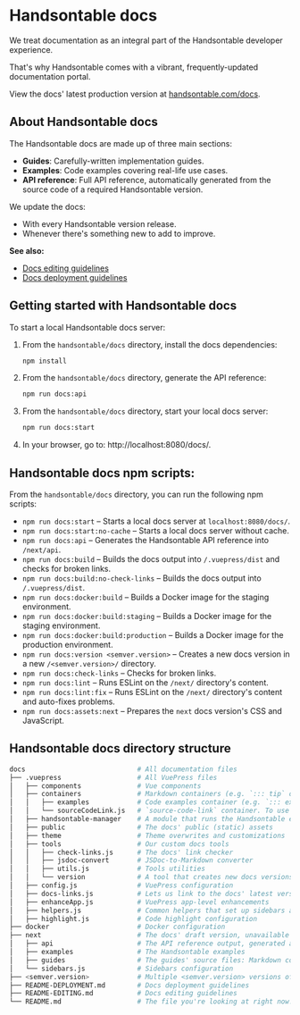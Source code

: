 # Handsontable docs

We treat documentation as an integral part of the Handsontable developer experience.

That's why Handsontable comes with a vibrant, frequently-updated documentation portal.

View the docs' latest production version at [handsontable.com/docs](https://handsontable.com/docs).

## About Handsontable docs

The Handsontable docs are made up of three main sections:
- **Guides**: Carefully-written implementation guides.
- **Examples**: Code examples covering real-life use cases.
- **API reference**: Full API reference, automatically generated from the source code of a required Handsontable version.

We update the docs:
- With every Handsontable version release.
- Whenever there's something new to add to improve.

**See also:**

* [Docs editing guidelines](./README-EDITING.md)
* [Docs deployment guidelines](./README-DEPLOYMENT.md)

## Getting started with Handsontable docs

To start a local Handsontable docs server:

1. From the `handsontable/docs` directory, install the docs dependencies:
    ```bash
    npm install
    ```
2. From the `handsontable/docs` directory, generate the API reference:
   ```bash
   npm run docs:api
   ```   
3. From the `handsontable/docs` directory, start your local docs server:
   ```bash
   npm run docs:start
   ```
4. In your browser, go to: http://localhost:8080/docs/.

## Handsontable docs npm scripts:

From the `handsontable/docs` directory, you can run the following npm scripts:

* `npm run docs:start` – Starts a local docs server at `localhost:8080/docs/`.
* `npm run docs:start:no-cache` – Starts a local docs server without cache.
* `npm run docs:api` – Generates the Handsontable API reference into `/next/api`.
* `npm run docs:build` – Builds the docs output into `/.vuepress/dist` and checks for broken links.
* `npm run docs:build:no-check-links` – Builds the docs output into `/.vuepress/dist`.
* `npm run docs:docker:build` – Builds a Docker image for the staging environment.
* `npm run docs:docker:build:staging` – Builds a Docker image for the staging environment.
* `npm run docs:docker:build:production` – Builds a Docker image for the production environment.
* `npm run docs:version <semver.version>` – Creates a new docs version in a new `/<semver.version>/` directory.
* `npm run docs:check-links` – Checks for broken links.
* `npm run docs:lint` – Runs ESLint on the `/next/` directory's content.
* `npm run docs:lint:fix` – Runs ESLint on the `/next/` directory's content and auto-fixes problems.
* `npm run docs:assets:next` – Prepares the `next` docs version's CSS and JavaScript.

## Handsontable docs directory structure

```bash
docs                            # All documentation files
├── .vuepress                   # All VuePress files
│   ├── components              # Vue components
│   ├── containers              # Markdown containers (e.g. `::: tip` or `::: example`)
│   │   ├── examples            # Code examples container (e.g. `::: example #exampleId .class :preset --html 1 --js 2`)
│   │   └── sourceCodeLink.js   # `source-code-link` container. To use it, add a URL: `::: source-code-link [URL]`
│   ├── handsontable-manager    # A module that runs the Handsontable examples in different Handsontable versions
│   ├── public                  # The docs' public (static) assets
│   ├── theme                   # Theme overwrites and customizations
│   ├── tools                   # Our custom docs tools
│   │   ├── check-links.js      # The docs' link checker
│   │   ├── jsdoc-convert       # JSDoc-to-Markdown converter
│   │   ├── utils.js            # Tools utilities
│   │   └── version             # A tool that creates new docs versions
│   ├── config.js               # VuePress configuration
│   ├── docs-links.js           # Lets us link to the docs' latest version with `@` (e.g. [link](@/guides/path/file.md.)
│   ├── enhanceApp.js           # VuePress app-level enhancements
│   ├── helpers.js              # Common helpers that set up sidebars and the docs version picker
│   ├── highlight.js            # Code highlight configuration
├── docker                      # Docker configuration
├── next                        # The docs' draft version, unavailable on the production environment
│   ├── api                     # The API reference output, generated automatically from JSDoc. Do not edit!
│   ├── examples                # The Handsontable examples
│   ├── guides                  # The guides' source files: Markdown content
│   └── sidebars.js             # Sidebars configuration
├── <semver.version>            # Multiple <semver.version> versions of the docs (for example, 8.4 or 9.0).
├── README-DEPLOYMENT.md        # Docs deployment guidelines
├── README-EDITING.md           # Docs editing guidelines
└── README.md                   # The file you're looking at right now!
```